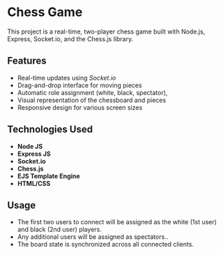 # Chess Game
This project is a real-time, two-player chess game built with Node.js, Express, Socket.io, and the Chess.js library.

## Features
- Real-time updates using *Socket.io*
- Drag-and-drop interface for moving pieces
- Automatic role assignment (white, black, spectator), 
- Visual representation of the chessboard and pieces
- Responsive design for various screen sizes

## Technologies Used
- **Node JS**
- **Express JS**
- **Socket.io**
- **Chess.js**
- **EJS Template Engine**
- **HTML/CSS**

## Usage

- The first two users to connect will be assigned as the white (1st user) and black (2nd user) players.
- Any additional users will be assigned as spectators..
- The board state is synchronized across all connected clients.